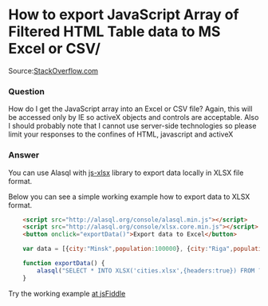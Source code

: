 # How to export JavaScript Array of Filtered HTML Table data to MS Excel or CSV/

Source:[StackOverflow.com](http://stackoverflow.com/questions/6846810/export-javascript-array-of-filtered-html-table-data-to-ms-excel-or-csv/27661435#27661435)

### Question

How do I get the JavaScript array into an Excel or CSV file? Again, this will be accessed only by IE so activeX objects and controls are acceptable. Also I should probably note that I cannot use server-side technologies so please limit your responses to the confines of HTML, javascript and activeX

### Answer

You can use Alasql with [js-xlsx](js-xlsx) library to export data locally in XLSX file format.

Below you can see a simple working example how to export data to XLSX format.

```html
    <script src="http://alasql.org/console/alasql.min.js"></script>
    <script src="http://alasql.org/console/xlsx.core.min.js"></script>
    <button onclick="exportData()">Export data to Excel</button>
```
```js
    var data = [{city:"Minsk",population:100000}, {city:"Riga",population:200000}];

    function exportData() {
        alasql("SELECT * INTO XLSX('cities.xlsx',{headers:true}) FROM ? ",[data]);
    }
```

Try the working example [at jsFiddle](http://jsfiddle.net/agershun/0xgfjcre/1/)